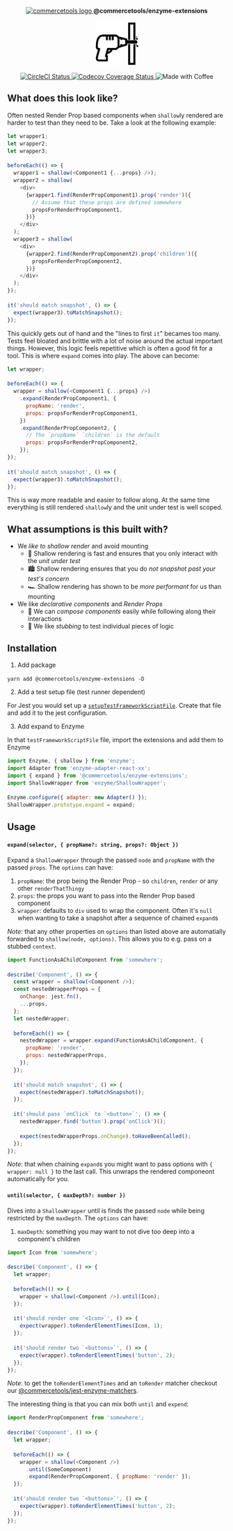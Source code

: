 <p align="center">
  <a href="https://commercetools.com/">
    <img alt="commercetools logo" src="http://cdn.rawgit.com/commercetools/press-kit/master/PNG/72DPI/CT%20logo%20chrom%20black%20horizontal%20RGB%2072dpi.png">
  </a>
  <b>@commercetools/enzyme-extensions</b><br /><br />

  <img height="100" alt="Logo" src="https://raw.githubusercontent.com/commercetools/enzyme-extensions/master/logo.jpeg" />
</p>

<p align="center">
  <a href="https://circleci.com/gh/commercetools/enzyme-extensions">
    <img alt="CircleCI Status" src="https://circleci.com/gh/commercetools/enzyme-extensions.svg?style=shield&circle-token=e58fc71dcfcab717a3ab1e529da76ab127d33a5e">
  </a>
  <a href="https://codecov.io/gh/commercetools/enzyme-extensions">
    <img alt="Codecov Coverage Status" src="https://img.shields.io/codecov/c/github/commercetools/enzyme-extensions.svg?style=flat-square">
  </a>
  <img alt="Made with Coffee" src="https://img.shields.io/badge/made%20with-%E2%98%95%EF%B8%8F%20coffee-yellow.svg">
</p>

## What does this look like?

Often nested Render Prop based components when `shallow`ly rendered are harder to test than they need to be. Take a look at the following example:

```js
let wrapper1;
let wrapper2;
let wrapper3;

beforeEach(() => {
  wrapper1 = shallow(<Component1 {...props} />);
  wrapper2 = shallow(
    <div>
      {wrapper1.find(RenderPropComponent1).prop('render')({
        // Assume that these props are defined somewhere
        propsForRenderPropComponent1,
      })}
    </div>
  );
  wrapper3 = shallow(
    <div>
      {wrapper2.find(RenderPropComponent2).prop('children')({
        propsForRenderPropComponent2,
      })}
    </div>
  );
});

it('should match snapshot', () => {
  expect(wrapper3).toMatchSnapshot();
});
```

This quickly gets out of hand and the "lines to first `it`" becames too many. Tests feel bloated and brittle with a lot of noise around the actual important things. However, this logic feels repetitive which is often a good fit for a tool. This is where `expand` comes into play. The above can become:

```js
let wrapper;

beforeEach(() => {
  wrapper = shallow(<Component1 {...props} />)
    .expand(RenderPropComponent1, {
      propName: 'render',
      props: propsForRenderPropComponent1,
    })
    .expand(RenderPropComponent2, {
      // The `propName` `children` is the default
      props: propsForRenderPropComponent2,
    });
});

it('should match snapshot', () => {
  expect(wrapper3).toMatchSnapshot();
});
```

This is way more readable and easier to follow along. At the same time everything is still rendered `shallow`ly and the unit under test is well scoped.

## What assumptions is this built with?

* We _like to shallow render_ and avoid mounting
  * 🤺 Shallow rendering is fast and ensures that you only interact with the _unit under test_
  * 🏙 Shallow rendering ensures that you do _not snapshot past your test's concern_
  * 🏎 Shallow rendering has shown to be _more performant_ for us than mounting
* We like _declarative components_ and _Render Props_
  * 🧠 We can _compose components_ easily while following along their interactions
  * 🔪 We like _stubbing_ to test individual pieces of logic

## Installation

1.  Add package

`yarn add @commercetools/enzyme-extensions -D`

2.  Add a test setup file (test runner dependent)

For Jest you would set up a [`setupTestFrameworkScriptFile`](https://facebook.github.io/jest/docs/configuration.html#setuptestframeworkscriptfile-string).
Create that file and add it to the jest configuration.

3.  Add expand to Enzyme

In that `testFrameworkScriptFile` file, import the extensions and add them to Enzyme

```js
import Enzyme, { shallow } from 'enzyme';
import Adapter from 'enzyme-adapter-react-xx';
import { expand } from '@commercetools/enzyme-extensions';
import ShallowWrapper from 'enzyme/ShallowWrapper';

Enzyme.configure({ adapter: new Adapter() });
ShallowWrapper.prototype.expand = expand;
```

## Usage

#### `expand(selector, { propName?: string, props?: Object })`

Expand a `ShallowWrapper` through the passed `node` and `propName` with the passed `props`. The `options` can have:

1.  `propName`: the prop being the Render Prop - so `children`, `render` or any other `renderThatThingy`
2.  `props`: the props you want to pass into the Render Prop based component
3.  `wrapper`: defaults to `div` used to wrap the component. Often it's `null` when wanting to take a snapshot after a sequence of chained `expand`s

_Note_: that any other properties on `options` than listed above are automatially forwarded to `shallow(node, options)`. This allows you to e.g. pass on a stubbed `context`.

```js
import FunctionAsAChildComponent from 'somewhere';

describe('Component', () => {
  const wrapper = shallow(<Component />);
  const nestedWrapperProps = {
    onChange: jest.fn(),
    ...props,
  };
  let nestedWrapper;

  beforeEach(() => {
    nestedWrapper = wrapper.expand(FunctionAsAChildComponent, {
      propName: 'render',
      props: nestedWrapperProps,
    });
  });

  it('should match snapshot', () => {
    expect(nestedWrapper).toMatchSnapshot();
  });

  it('should pass `onClick` to `<button>`', () => {
    nestedWrapper.find('button').prop('onClick')();

    expect(nestedWrapperProps.onChange).toHaveBeenCalled();
  });
});
```

_Note_: that when chaining `expand`s you might want to pass options with `{ wrapper: null }` to the last call. This unwraps the rendered componeont automatically for you.

#### `until(selector, { maxDepth?: number })`

Dives into a `ShallowWrapper` until is finds the passed `node` while being restricted by the `maxDepth`. The `options` can have:

1.  `maxDepth`: something you may want to not dive too deep into a component's children

```js
import Icon from 'somewhere';

describe('Component', () => {
  let wrapper;

  beforeEach(() => {
    wrapper = shallow(<Component />).until(Icon);
  });

  it('should render one `<Icon>`', () => {
    expect(wrapper).toRenderElementTimes(Icon, 1);
  });

  it('should render two `<buttons>`', () => {
    expect(wrapper).toRenderElementTimes('button', 2);
  });
});
```

_Note_: to get the `toRenderElementTimes` and an `toRender` matcher checkout our [@commercetools/jest-enzyme-matchers](https://github.com/commercetools/jest-enzyme-matchers).

The interesting thing is that you can mix both `until` and `expend`:

```js
import RenderPropComponent from 'somewhere';

describe('Component', () => {
  let wrapper;

  beforeEach(() => {
    wrapper = shallow(<Component />)
      .until(SomeComponent)
      .expand(RenderPropComponent, { propName: 'render' });
  });

  it('should render two `<buttons>`', () => {
    expect(wrapper).toRenderElementTimes('button', 2);
  });
});
```
